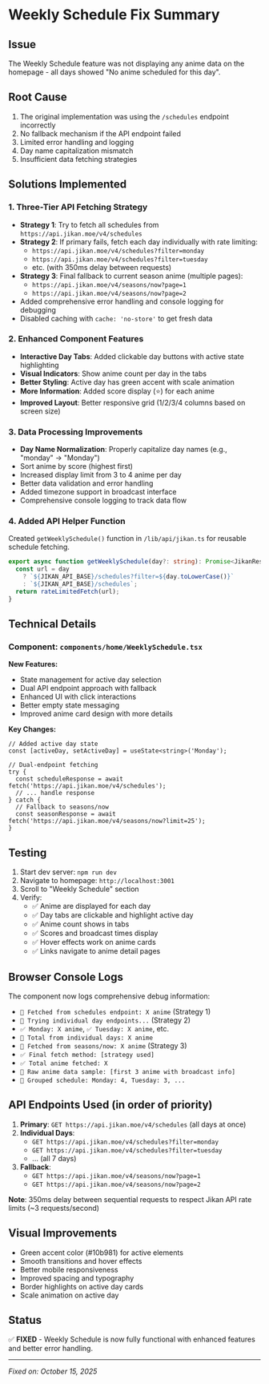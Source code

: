 # Weekly Schedule Fix Summary

## Issue
The Weekly Schedule feature was not displaying any anime data on the homepage - all days showed "No anime scheduled for this day".

## Root Cause
1. The original implementation was using the `/schedules` endpoint incorrectly
2. No fallback mechanism if the API endpoint failed
3. Limited error handling and logging
4. Day name capitalization mismatch
5. Insufficient data fetching strategies

## Solutions Implemented

### 1. Three-Tier API Fetching Strategy
- **Strategy 1**: Try to fetch all schedules from `https://api.jikan.moe/v4/schedules`
- **Strategy 2**: If primary fails, fetch each day individually with rate limiting:
  - `https://api.jikan.moe/v4/schedules?filter=monday`
  - `https://api.jikan.moe/v4/schedules?filter=tuesday`
  - etc. (with 350ms delay between requests)
- **Strategy 3**: Final fallback to current season anime (multiple pages):
  - `https://api.jikan.moe/v4/seasons/now?page=1`
  - `https://api.jikan.moe/v4/seasons/now?page=2`
- Added comprehensive error handling and console logging for debugging
- Disabled caching with `cache: 'no-store'` to get fresh data

### 2. Enhanced Component Features
- **Interactive Day Tabs**: Added clickable day buttons with active state highlighting
- **Visual Indicators**: Show anime count per day in the tabs
- **Better Styling**: Active day has green accent with scale animation
- **More Information**: Added score display (⭐) for each anime
- **Improved Layout**: Better responsive grid (1/2/3/4 columns based on screen size)

### 3. Data Processing Improvements
- **Day Name Normalization**: Properly capitalize day names (e.g., "monday" → "Monday")
- Sort anime by score (highest first)
- Increased display limit from 3 to 4 anime per day
- Better data validation and error handling
- Added timezone support in broadcast interface
- Comprehensive console logging to track data flow

### 4. Added API Helper Function
Created `getWeeklySchedule()` function in `/lib/api/jikan.ts` for reusable schedule fetching.

```typescript
export async function getWeeklySchedule(day?: string): Promise<JikanResponse<Anime[]>> {
  const url = day 
    ? `${JIKAN_API_BASE}/schedules?filter=${day.toLowerCase()}`
    : `${JIKAN_API_BASE}/schedules`;
  return rateLimitedFetch(url);
}
```

## Technical Details

### Component: `components/home/WeeklySchedule.tsx`

**New Features:**
- State management for active day selection
- Dual API endpoint approach with fallback
- Enhanced UI with click interactions
- Better empty state messaging
- Improved anime card design with more details

**Key Changes:**
```tsx
// Added active day state
const [activeDay, setActiveDay] = useState<string>('Monday');

// Dual-endpoint fetching
try {
  const scheduleResponse = await fetch('https://api.jikan.moe/v4/schedules');
  // ... handle response
} catch {
  // Fallback to seasons/now
  const seasonResponse = await fetch('https://api.jikan.moe/v4/seasons/now?limit=25');
}
```

## Testing
1. Start dev server: `npm run dev`
2. Navigate to homepage: `http://localhost:3001`
3. Scroll to "Weekly Schedule" section
4. Verify:
   - ✅ Anime are displayed for each day
   - ✅ Day tabs are clickable and highlight active day
   - ✅ Anime count shows in tabs
   - ✅ Scores and broadcast times display
   - ✅ Hover effects work on anime cards
   - ✅ Links navigate to anime detail pages

## Browser Console Logs
The component now logs comprehensive debug information:
- `📅 Fetched from schedules endpoint: X anime` (Strategy 1)
- `📅 Trying individual day endpoints...` (Strategy 2)
- `✅ Monday: X anime`, `✅ Tuesday: X anime`, etc.
- `📅 Total from individual days: X anime`
- `📅 Fetched from seasons/now: X anime` (Strategy 3)
- `✅ Final fetch method: [strategy used]`
- `✅ Total anime fetched: X`
- `📅 Raw anime data sample: [first 3 anime with broadcast info]`
- `📅 Grouped schedule: Monday: 4, Tuesday: 3, ...`

## API Endpoints Used (in order of priority)
1. **Primary**: `GET https://api.jikan.moe/v4/schedules` (all days at once)
2. **Individual Days**: 
   - `GET https://api.jikan.moe/v4/schedules?filter=monday`
   - `GET https://api.jikan.moe/v4/schedules?filter=tuesday`
   - ... (all 7 days)
3. **Fallback**: 
   - `GET https://api.jikan.moe/v4/seasons/now?page=1`
   - `GET https://api.jikan.moe/v4/seasons/now?page=2`

**Note**: 350ms delay between sequential requests to respect Jikan API rate limits (~3 requests/second)

## Visual Improvements
- Green accent color (#10b981) for active elements
- Smooth transitions and hover effects
- Better mobile responsiveness
- Improved spacing and typography
- Border highlights on active day cards
- Scale animation on active day

## Status
✅ **FIXED** - Weekly Schedule is now fully functional with enhanced features and better error handling.

---
*Fixed on: October 15, 2025*
